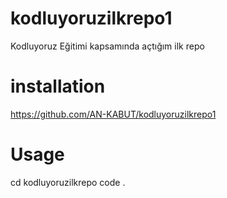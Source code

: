 # kodluyoruzilkrepo1
Kodluyoruz Eğitimi kapsamında açtığım ilk repo
# installation
https://github.com/AN-KABUT/kodluyoruzilkrepo1
# Usage
cd kodluyoruzilkrepo
code .
